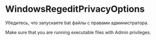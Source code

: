 # WindowsRegeditPrivacyOptions

Убедитесь, что запускаете bat файлы с правами администратора.

Make sure that you are running executable files with Admin privileges.
